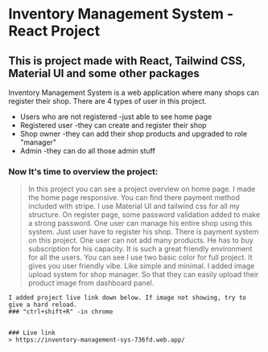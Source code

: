 # Inventory Management System -React Project

## This is project made with React, Tailwind CSS, Material UI and some other packages

Inventory Management System is a web application where many shops can register their shop. There are 4 types of user in this project. 
   * Users who are not registered -just able to see home page
   * Registered user -they can create and register their shop
   * Shop owner -they can add their shop products and upgraded to role "manager"
   * Admin -they can do all those admin stuff

 ### Now It's time to overview the project:
  > In this project you can see a project overview on home page. I made the home page responsive. You can find there payment method included with stripe. I use Material UI and tailwind css for all my structure. On register page, some password validation added to make a strong password. One user can manage his entire shop using this system. Just user have to register his shop. There is payment system on this project. One user can not add many products. He has to buy subscription for his capacity. It is such a great friendly environment for all the users. You can see I use two basic color for full project. It gives you user friendly vibe. Like simple and minimal. I added image upload system for shop manager. So that they can easily upload their product image from dashboard panel. 
  
    I added project live link down below. If image not showing, try to give a hard reload. 
    ### "ctrl+shift+R" -in chrome


    ### Live link
    > https://inventory-management-sys-736fd.web.app/
